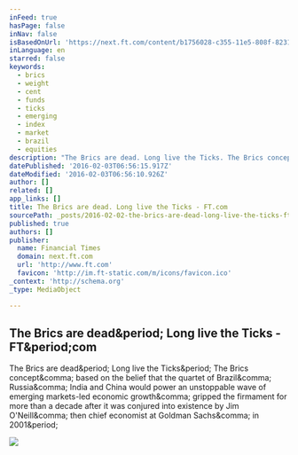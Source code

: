 ```yaml
---
inFeed: true
hasPage: false
inNav: false
isBasedOnUrl: 'https://next.ft.com/content/b1756028-c355-11e5-808f-8231cd71622e'
inLanguage: en
starred: false
keywords:
  - brics
  - weight
  - cent
  - funds
  - ticks
  - emerging
  - index
  - market
  - brazil
  - equities
description: "The Brics are dead. Long live the Ticks. The Brics concept, based on the belief that the quartet of Brazil, Russia, India and China would power an unstoppable wave of emerging markets-led economic growth, gripped the firmament for more than a decade after it was conjured into existence by Jim O'Neill, then chief economist at Goldman Sachs, in 2001."
datePublished: '2016-02-03T06:56:15.917Z'
dateModified: '2016-02-03T06:56:10.926Z'
author: []
related: []
app_links: []
title: The Brics are dead. Long live the Ticks - FT.com
sourcePath: _posts/2016-02-02-the-brics-are-dead-long-live-the-ticks-ftcom.md
published: true
authors: []
publisher:
  name: Financial Times
  domain: next.ft.com
  url: 'http://www.ft.com'
  favicon: 'http://im.ft-static.com/m/icons/favicon.ico'
_context: 'http://schema.org'
_type: MediaObject

---
```

<article style=""><h1>The Brics are dead&amp;period; Long live the Ticks - FT&amp;period;com</h1><p>The Brics are dead&amp;period; Long live the Ticks&amp;period; The Brics concept&amp;comma; based on the belief that the quartet of Brazil&amp;comma; Russia&amp;comma; India and China would power an unstoppable wave of emerging markets-led economic growth&amp;comma; gripped the firmament for more than a decade after it was conjured into existence by Jim O'Neill&amp;comma; then chief economist at Goldman Sachs&amp;comma; in 2001&amp;period;</p><img src="http://im.ft-static.com/content/images/87c39e0c-1e96-49f4-bdfc-49bd8c0770bb.img" /></article>